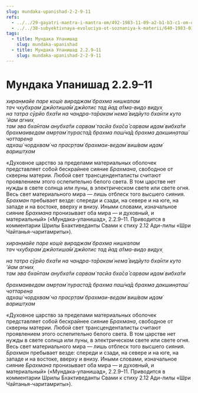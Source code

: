 ```yaml
---
slug: mundaka-upanishad-2-2-9-11
refs:
  - ../../29-gayatri-mantra-i-mantra-om/492-1983-11-09-a2-b1-b3-c1-om-oznachaet-to-chto-vy-ishhete-sushhestvuet-prostaya-i-semejnaya-atmosfera-vrindavana.md
  - ../../38-subyektivnaya-evoluciya-ot-soznaniya-k-materii/640-1983-01-12-b2-uchenie-vajshnavov-i-zapadnaya-filosofiya.md
tags:
  - title: Мундака Упанишад
    slug: mundaka-upanishad
  - title: Мундака Упанишад 2.2.9–11
    slug: mundaka-upanishad-2-2-9-11
---
```


# Мундака Упанишад 2.2.9–11

*хиран̣майе паре кош́е вираджам̇ брахма нишкалам*\
*тач чхубхрам̇ джйотиша̄м̇ джйотис тад йад а̄тма-видо видух̣*\
*на татра сӯрйо бха̄ти на чандра-та̄ракам̇ нема̄ видйуто бха̄нти куто ’йам агних̣*\
*там эва бха̄нтам анубха̄ти сарвам̇ тасйа бха̄са̄ сарвам идам̇ вибха̄ти*\
*брахмаиведам амр̣там̇ пураста̄д брахма паш́ча̄д брахма дакшин̣аташ́ чоттарен̣а*\
*адхаш́ чордхвам̇ ча праср̣там̇ брахмаи-ведам̇ виш́вам идам̇ варишт̣хам*

«Духовное царство за пределами материальных оболочек представляет собой бескрайнее сияние *Брахмана*, свободное от скверны материи. Любой свет трансценденталисты считают проявлением этого ослепительно белого света. В том царстве нет нужды в свете солнца или луны, в электрическом свете или свете огня. Весь свет материального мира — лишь отблеск того высшего сияния. *Брахман* пребывает везде: спереди и сзади, на севере и на юге, на западе и на востоке, вверху и внизу. Иными словами, изначальное сияние *Брахмана* пронизывает оба мира — и духовный, и материальный» («Мундака-упанишад», 2.2.9–11. Приводится в комментарии Шрилы Бхактиведанты Свами к стиху 2.12 Ади-лилы «Шри Чайтанья-чаритамриты»).

*хиран̣майе паре кош́е вираджам̇ брахма нишкалам*\
*тач чхубхрам̇ джйотиша̄м̇ джйотис тад йад а̄тма-видо видух̣*

*на татра сӯрйо бха̄ти на чандра-та̄ракам̇ нема̄ видйуто бха̄нти куто ’йам агних̣*\
*там эва бха̄нтам анубха̄ти сарвам̇ тасйа бха̄са̄ сарвам идам̇ вибха̄ти*

*брахмаиведам амр̣там̇ пураста̄д брахма паш́ча̄д брахма дакшин̣аташ́ чоттарен̣а*\
*адхаш́ чордхвам̇ ча праср̣там̇ брахмаи-ведам̇ виш́вам идам̇ варишт̣хам*

«Духовное царство за пределами материальных оболочек представляет собой бескрайнее сияние *Брахмана*, свободное от скверны материи. Любой свет трансценденталисты считают проявлением этого ослепительно белого света. В том царстве нет нужды в свете солнца или луны, в электрическом свете или свете огня. Весь свет материального мира — лишь отблеск того высшего сияния. *Брахман* пребывает везде: спереди и сзади, на севере и на юге, на западе и на востоке, вверху и внизу. Иными словами, изначальное сияние *Брахмана* пронизывает оба мира — и духовный, и материальный» («Мундака-упанишад», 2.2.9–11. Приводится в комментарии Шрилы Бхактиведанты Свами к стиху 2.12 Ади-лилы «Шри Чайтанья-чаритамриты»).


